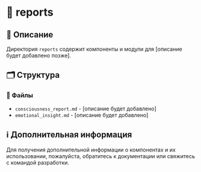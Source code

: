 # 📁 reports

## 📝 Описание
Директория `reports` содержит компоненты и модули для [описание будет добавлено позже].

## 🗂️ Структура

### 📄 Файлы

- `consciousness_report.md` - [описание будет добавлено]
- `emotional_insight.md` - [описание будет добавлено]

## ℹ️ Дополнительная информация

Для получения дополнительной информации о компонентах и их использовании, пожалуйста, обратитесь к документации или свяжитесь с командой разработки.
